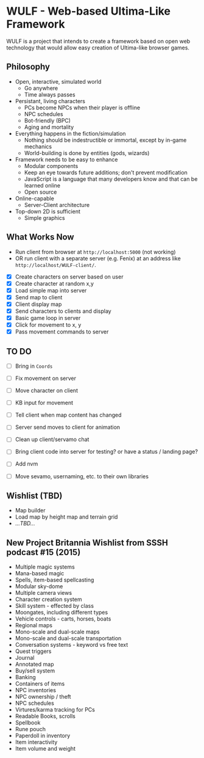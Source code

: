 # WULF - Web-based Ultima-Like Framework

WULF is a project that intends to create a framework based on open web technology that would allow easy creation of Ultima-like browser games.

## Philosophy

* Open, interactive, simulated world
  - Go anywhere
  - Time always passes
* Persistant, living characters
  - PCs become NPCs when their player is offline
  - NPC schedules
  - Bot-friendly (BPC)
  - Aging and mortality
* Everything happens in the fiction/simulation
  - Nothing should be indestructible or immortal, except by in-game mechanics
  - World-building is done by entities (gods, wizards)
* Framework needs to be easy to enhance
  - Modular components
  - Keep an eye towards future additions; don't prevent modification
  - JavaScript is a language that many developers know and that can be learned online
  - Open source
* Online-capable
  - Server-Client architecture
* Top-down 2D is sufficient
  - Simple graphics

## What Works Now


- Run client from browser at `http://localhost:5000` (not working)
- OR run client with a separate server (e.g. Fenix) at an address like `http://localhost/WULF-client/`.

- [x] Create characters on server based on user
- [x] Create character at random x,y
- [x] Load simple map into server
- [x] Send map to client
- [x] Client display map
- [x] Send characters to clients and display
- [x] Basic game loop in server
- [x] Click for movement to x, y
- [x] Pass movement commands to server

## TO DO

- [ ] Bring in `Coords`
- [ ] Fix movement on server
- [ ] Move character on client
- [ ] KB input for movement
- [ ] Tell client when map content has changed
- [ ] Server send moves to client for animation

- [ ] Clean up client/servamo chat
- [ ] Bring client code into server for testing? or have a status / landing page?
- [ ] Add nvm
- [ ] Move sevamo, usernaming, etc. to their own libraries

## Wishlist (TBD)

* Map builder
* Load map by height map and terrain grid
* _...TBD..._

## New Project Britannia Wishlist from SSSH podcast #15 (2015)

* Multiple magic systems
* Mana-based magic
* Spells, item-based spellcasting
* Modular sky-dome
* Multiple camera views
* Character creation system
* Skill system - effected by class
* Moongates, including different types
* Vehicle controls - carts, horses, boats
* Regional maps
* Mono-scale and dual-scale maps
* Mono-scale and dual-scale transportation
* Conversation systems - keyword vs free text
* Quest triggers
* Journal
* Annotated map
* Buy/sell system
* Banking
* Containers of items
* NPC inventories
* NPC ownership / theft
* NPC schedules
* Virtures/karma tracking for PCs
* Readable Books, scrolls
* Spellbook
* Rune pouch
* Paperdoll in inventory
* Item interactivity
* Item volume and weight
